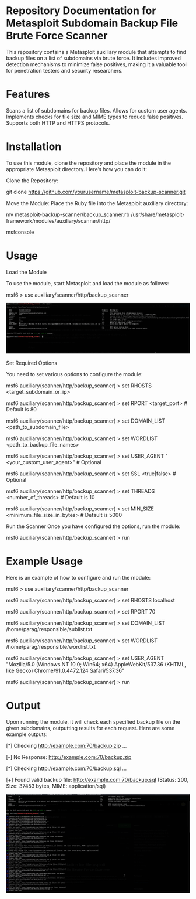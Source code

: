 # Repository Documentation for Metasploit Subdomain Backup File Brute Force Scanner
This repository contains a Metasploit auxiliary module that attempts to find backup files on a list of subdomains via brute force. It includes improved detection mechanisms to minimize false positives, making it a valuable tool for penetration testers and security researchers.

# Features
Scans a list of subdomains for backup files.
Allows for custom user agents.
Implements checks for file size and MIME types to reduce false positives.
Supports both HTTP and HTTPS protocols.

# Installation
To use this module, clone the repository and place the module in the appropriate Metasploit directory. Here’s how you can do it:

Clone the Repository:

git clone https://github.com/yourusername/metasploit-backup-scanner.git

Move the Module: Place the Ruby file into the Metasploit auxiliary directory:

mv metasploit-backup-scanner/backup_scanner.rb /usr/share/metasploit-framework/modules/auxiliary/scanner/http/

msfconsole

# Usage

Load the Module

To use the module, start Metasploit and load the module as follows:

msf6 > use auxiliary/scanner/http/backup_scanner

![Usage Requirements](use_requirement.png)


Set Required Options

You need to set various options to configure the module:


msf6 auxiliary(scanner/http/backup_scanner) > set RHOSTS <target_subdomain_or_ip>

msf6 auxiliary(scanner/http/backup_scanner) > set RPORT <target_port>  # Default is 80

msf6 auxiliary(scanner/http/backup_scanner) > set DOMAIN_LIST <path_to_subdomain_file>

msf6 auxiliary(scanner/http/backup_scanner) > set WORDLIST <path_to_backup_file_names>

msf6 auxiliary(scanner/http/backup_scanner) > set USER_AGENT "<your_custom_user_agent>"  # Optional

msf6 auxiliary(scanner/http/backup_scanner) > set SSL <true|false>  # Optional

msf6 auxiliary(scanner/http/backup_scanner) > set THREADS <number_of_threads>  # Default is 10

msf6 auxiliary(scanner/http/backup_scanner) > set MIN_SIZE <minimum_file_size_in_bytes>  # Default is 5000


Run the Scanner
Once you have configured the options, run the module:

msf6 auxiliary(scanner/http/backup_scanner) > run

# Example Usage
Here is an example of how to configure and run the module:


msf6 > use auxiliary/scanner/http/backup_scanner

msf6 auxiliary(scanner/http/backup_scanner) > set RHOSTS localhost

msf6 auxiliary(scanner/http/backup_scanner) > set RPORT 70

msf6 auxiliary(scanner/http/backup_scanner) > set DOMAIN_LIST /home/parag/responsible/sublist.txt

msf6 auxiliary(scanner/http/backup_scanner) > set WORDLIST /home/parag/responsible/wordlist.txt

msf6 auxiliary(scanner/http/backup_scanner) > set USER_AGENT "Mozilla/5.0 (Windows NT 10.0; Win64; x64) AppleWebKit/537.36 (KHTML, like Gecko) Chrome/91.0.4472.124 Safari/537.36"

msf6 auxiliary(scanner/http/backup_scanner) > run


# Output

Upon running the module, it will check each specified backup file on the given subdomains, outputting results for each request. Here are some example outputs:

[*] Checking http://example.com:70/backup.zip ...

[-] No Response: http://example.com:70/backup.zip

[*] Checking http://example.com:70/backup.sql ...

[+] Found valid backup file: http://example.com:70/backup.sql (Status: 200, Size: 37453 bytes, MIME: application/sql)


![Usage Requirements](backup_detection_evidence.png)


